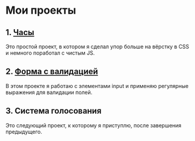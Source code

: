# Мои проекты

## 1. [Часы](https://github.com/EgorEast/MyPetProjectsJS/tree/main/Projects/CurrentTime)

Это простой проект, в котором я сделал упор больше на вёрстку в CSS и немного поработал с чистым JS.

## 2. [Форма с валидацией](https://github.com/EgorEast/MyPetProjectsJS/tree/main/Projects/Form)

В этом проекте я работаю с элементами input и применяю регулярные выражения для валидации полей.

## 3. Система голосования

Это следующий проект, к которому я приступлю, после завершения предыдущего.
